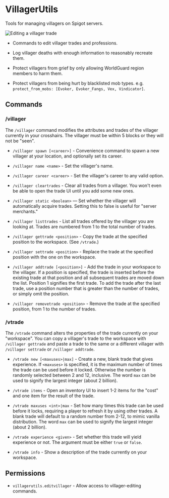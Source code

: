 # VillagerUtils

Tools for managing villagers on Spigot servers.

![Editing a villager trade](http://i.imgur.com/pBWpb0d.gif)

* Commands to edit villager trades and professions.

* Log villager deaths with enough information to reasonably recreate them.

* Protect villagers from grief by only allowing WorldGuard region members to harm them.

* Protect villagers from being hurt by blacklisted mob types. e.g. `protect_from_mobs: [Evoker, Evoker_Fangs, Vex, Vindicator]`.


## Commands
### /villager

The `/villager` command modifies the attributes and trades of the villager 
currently in your crosshairs. The villager must be within 5 blocks or they
will not be "seen".

* `/villager spawn [<career>]` - Convenience command to spawn a new villager at your location, and optionally set its career.

* `/villager name <name>` - Set the villager's name.

* `/villager career <career>` - Set the villager's career to any valid option.

* `/villager cleartrades` - Clear all trades from a villager. You won't even be able to open the trade UI until you add some new ones.

* `/villager static <boolean>` — Set whether the villager will automatically acquire trades. Setting this to false is useful for "server merchants."

* `/villager listtrades` - List all trades offered by the villager you are looking at. Trades are numbered from 1 to the total number of trades.

* `/villager gettrade <position>` - Copy the trade at the specified position to the workspace. (See `/vtrade`.)

* `/villager settrade <position>` - Replace the trade at the specified position with the one on the workspace.

* `/villager addtrade [<position>]` - Add the trade in your workspace to the villager. If a position is specified, the trade is inserted before the existing trade at that position and all subsequent trades are moved down the list. Position 1 signifies the first trade. To add the trade after the last trade, use a position number that is greater than the number of trades, or simply omit the position.

* `/villager removetrade <position>` - Remove the trade at the specified position, from 1 to the number of trades.


### /vtrade

The `/vtrade` command alters the properties of the trade currently on your
"workspace". You can copy a villager's trade to the workspace with
`/villager gettrade` and paste a trade to the same or a different villager
with `/villager settrade` or `/villager addtrade`.

* `/vtrade new [<maxuses>|max]` - Create a new, blank trade that gives experience. If `<maxuses>` is specified, it is the maximum number of times the trade can be used before it locked. Otherwise the number is randomly selected between 2 and 12, inclusive. The word `max` can be used to signify the largest integer (about 2 billion).

* `/vtrade items` - Open an inventory UI to insert 1-2 items for the "cost" and one item for the result of the trade.

* `/vtrade maxuses <int>|max` - Set how many times this trade can be used before it locks, requiring a player to refresh it by using other trades. A blank trade will default to a random number from 2-12, to mimic vanilla distribution. The word `max` can be used to signify the largest integer (about 2 billion).

* `/vtrade experience <given>` - Set whether this trade will yield experience or not. The <given> argument must be either `true` or `false`.

* `/vtrade info` - Show a description of the trade currently on your workspace.


## Permissions

* `villagerutils.editvillager` - Allow access to villager-editing commands.

